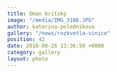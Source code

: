 ```yaml
---
title: Oman britský
image: "/media/IMG_3106.JPG"
author: katerina-polednikova
gallery: "/news/rozkvetla-vinice"
position: 42
date: 2016-08-26 13:36:59 +0000
category: gallery
layout: photo
---
```

